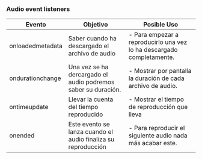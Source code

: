 
### Audio event listeners

| Evento           | Objetivo                                             | Posible Uso                                                           |
|------------------|------------------------------------------------------|-----------------------------------------------------------------------|
| onloadedmetadata | Saber cuando ha descargado el archivo de audio       | - Para empezar a reproducirlo una vez lo ha descargado completamente. |
| ondurationchange | Una vez se ha dercargado el audio podremos saber su duración. | - Mostrar por pantalla la duración de cada archivo de audio.          |
| ontimeupdate     | Llevar la cuenta del tiempo reproducido              | - Mostrar el tiempo de reproducción que lleva                         |
| onended          | Este evento se lanza cuando el audio finaliza su reproducción | - Para reproducir el siguiente audio nada más acabar este.            |

